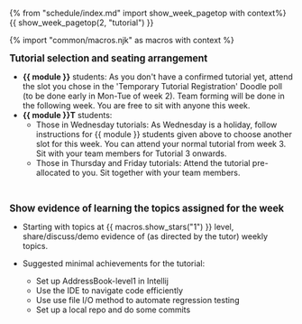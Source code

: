 {% from "schedule/index.md" import show_week_pagetop with context%}
{{ show_week_pagetop(2, "tutorial") }}

{% import "common/macros.njk" as macros with context %}

<big>**Tutorial selection and seating arrangement**</big>

* **{{ module }}** students: As you don't have a confirmed tutorial yet, attend the slot you chose in the 'Temporary Tutorial Registration' Doodle poll (to be done early in Mon-Tue of week 2). Team forming will be done in the following week. You are free to sit with anyone this week.
* **{{ module }}T** students:
  * Those in Wednesday tutorials: As Wednesday is a holiday, follow instructions for {{ module }} students given above to choose another slot for this week. You can attend your normal tutorial from week 3. Sit with your team members for Tutorial 3 onwards.
  * Those in Thursday and Friday tutorials: Attend the tutorial pre-allocated to you. Sit together with your team members.


<br/>

<big>****Show evidence of learning the topics assigned for the week****</big>

* Starting with topics at {{ macros.show_stars("1") }} level, share/discuss/demo evidence of (as directed by the tutor) weekly topics.

* Suggested minimal achievements for the tutorial:
  * Set up AddressBook-level1 in Intellij
  * Use the IDE to navigate code efficiently
  * Use use file I/O method to automate regression testing
  * Set up a local repo and do some commits